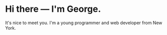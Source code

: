 # Hi there — I'm George.
It's nice to meet you. I'm a young programmer and web developer from New York. 
